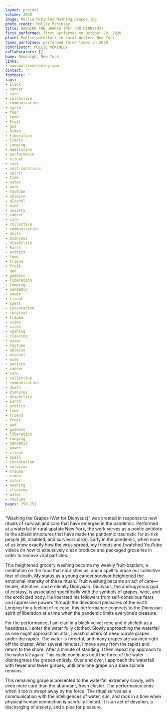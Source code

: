 ```yaml
---
layout: project
volume: 2020
image: Mollie_McKinley_Washing_Grapes.jpg
photo_credit: Mollie McKinley
title: WASHING THE GRAPES (WET FOR DIONYSUS)
first_performed: first performed on October 28, 2020
place: Public waterfall in rural Western New York
times_performed: performed three times in 2020
contributor: MOLLIE MCKINLEY
collaborators: []
home: Newburgh, New York
links:
- www.molliemckinley.com
contact: ''
footnote: ''
tags:
- black
- cancer
- care
- collective
- communication
- cycle
- fear
- food
- Fruit
- god
- human
- liberation
- limits
- Longing
- meditation
- performance
- ritual
- rock
- self-conscious
- spirit
- time
- water
- work
- YouTube
- ableism
- alcohol
- wine
- anxiety
- cancer
- care
- collective
- communication
- death
- Dionysus
- disability
- Earth
- erotics
- food
- friend
- fruit
- god
- goddess
- liberation
- longing
- pandemic
- power
- ritual
- spell
- incantation
- survival
- trauma
- video
- virus
- washing
- cleaning
- water
- YouTube
- ableism
- alcohol
- wine
- anxiety
- cancer
- care
- collective
- communication
- death
- Dionysus
- disability
- Earth
- erotics
- food
- friend
- fruit
- god
- goddess
- liberation
- longing
- pandemic
- power
- ritual
- spell
- incantation
- survival
- trauma
- video
- virus
- washing
- cleaning
- water
- YouTube
pages: 250-251
---
```


“Washing the Grapes (Wet for Dionysus)” was created in response to new rituals of survival and care that have emerged in the pandemic. Performed at a waterfall in rural upstate New York, the work serves as a poetic antidote to the ableist structures that have made the pandemic traumatic for at-risk people (ill, disabled, and survivors alike). Early in the pandemic, when none of us knew exactly how the virus spread, my friends and I watched YouTube videos on how to extensively clean produce and packaged groceries in order to remove viral particles. 

This heightened grocery washing became my weekly fruit-baptism, a meditation on the food that nourishes us, and a spell to erase our collective fear of death. My status as a young cancer survivor heightened the emotional intensity of these rituals. Fruit washing became an act of care—tender, attentive, and erotically Dionysian. Dionysus, the androgynous god of ecstasy, is associated specifically with the symbols of grapes, wine, and the eroticized body. He liberated his followers from self-conscious fears and oppressive powers through the devotional pleasures of the earth. Longing for a feeling of release, this performance connects to the Dionysian spirit of liberation at a time when the pandemic limits everyone’s pleasure.  

For the performance, I am clad in a black velvet robe and dishcloth as a headdress. I enter the water fully clothed. Slowly approaching the waterfall as one might approach an altar, I wash clusters of deep purple grapes under the rapids. The water is forceful, and many grapes are washed right off the cluster. After several minutes, I move away from the rapids and return to the shore. After a minute of standing, I then repeat my approach to the waterfall again. This cycle continues until the force of the water disintegrates the grapes entirely. Over and over, I approach the waterfall with fewer and fewer grapes, until one lone grape on a bare spindle remains. 

This remaining grape is presented to the waterfall extremely slowly, with even more care than the abundant, fresh cluster. The performance ends when it too is swept away by the force. The ritual serves as a communication with the intelligences of water, sun, and rock in a time when physical human connection is painfully limited. It is an act of devotion, a discharging of anxiety, and a plea for pleasure.